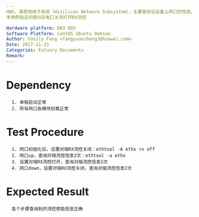 ```yaml
---
HNS，海思网络子系统（Hisilicon Network Subsystem），主要是验证设备上网口的性能。
本用例验证的是XGE电口关闭打开RX流控

Hardware platform: D03 D05  
Software Platform: CentOS Ubuntu Debian 
Author: Vasily Fang <fangyuanzheng3@huawei.com>  
Date: 2017-11-21
Categories: Estuary Documents  
Remark:
---
```


# Dependency
```
  1. 单板启动正常
  2. 所有网口各模块加载正常
```

# Test Procedure
```
  1. 网口初始化后，设置对端RX流控关闭：ethtool -A ethx rx off
  2. 网口up，查询对端流控信息2次：ethtool -a ethx
  3. 设置对端RX流控打开，查询对端流控信息2次
  4. 网口down，设置对端RX流控关闭，查询对端流控信息2次
```

# Expected Result
```
  各个步骤查询到的流控使能信息正确
```
